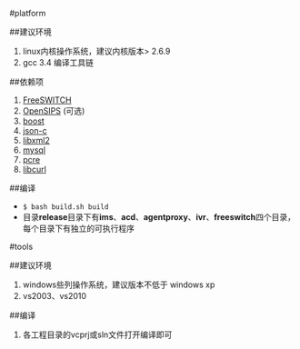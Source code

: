 #platform

##建议环境
1. linux内核操作系统，建议内核版本> 2.6.9
2. gcc 3.4 编译工具链 

##依赖项
1. [FreeSWITCH](http://files.freeswitch.org/freeswitch-1.0.6.tar.gz)
2. [OpenSIPS](http://opensips.org/pub/opensips/1.8.5/src/opensips-1.8.5_src.tar.gz/) (可选)
3. [boost](http://sourceforge.net/projects/boost/files/boost/1.56.0/boost_1_56_0.tar.gz/download)
4. [json-c](https://github.com/json-c/json-c/archive/json-c-0.10-20120530.tar.gz)
5. [libxml2](http://xmlsoft.org/sources/old/libxml2-2.6.30.tar.gz)
6. [mysql](http://downloads.mysql.com/archives/get/file/mysql-5.0.51b.tar.gz)
7. [pcre](http://sourceforge.net/projects/pcre/files/pcre/7.7/pcre-7.7.tar.gz/download)
8. [libcurl](http://curl.haxx.se/download/curl-7.21.0.tar.gz)


##编译
- ` $ bash build.sh build `
- 目录**release**目录下有**ims**、**acd**、**agentproxy**、**ivr**、**freeswitch**四个目录，每个目录下有独立的可执行程序

#tools

##建议环境
1. windows些列操作系统，建议版本不低于 windows xp
2. vs2003、vs2010


##编译
1. 各工程目录的vcprj或sln文件打开编译即可